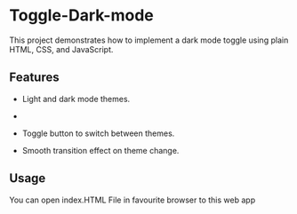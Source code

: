 # Toggle-Dark-mode

This project demonstrates how to implement a dark mode toggle using plain HTML, CSS, and JavaScript.

## Features

- Light and dark mode themes.
- 
- Toggle button to switch between themes.
  
- Smooth transition effect on theme change.

## Usage

You can open  index.HTML File in favourite browser to this web app
